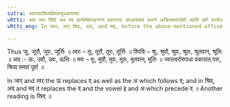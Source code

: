 ```yaml
---
sutra: ज्वरत्वरश्रिव्यविमवामुपधायाश्च
vRtti: ज्वर त्वर श्रिवि अव मव इत्येतेषामङ्गानां वकारस्य उपधायाश्च स्थाने ऊडित्ययमादेशो भवति क्वौ परतोऽनुनासिके झलादौ च क्ङिति ॥
vRtti_eng: In ज्वर, त्वर् श्रिव्, अव्, and मव्, before the above-mentioned affixes (क्वि, a Nasal or a _jhaladi_ 'कित्' or ङित्) there is the single substitution of ऊठ् for the व् and the vowel preceding the final consonant.

---
```

Thus जूः, जूरौ, जूरः, जूर्त्तिः ॥ त्वरः – तूः, तूरौ, तूरः, तूर्त्तिः ॥ श्विविः – श्रूः, श्रुवौ, श्रुवः, श्रूतः, श्रूतवान्, श्रूतिः ॥ अव् :- ऊः, उवौ, उवः, ऊतिः ॥ मवः – मूः, मुवौ, मुवः, मूतः, मूतवान्, मूतिः ॥ ज्वरत्वरोरुपधा वकारात् परा, श्रिव्य वमवां पूर्वा ॥

In ज्वर् and त्वर् the ऊ replaces व् as well as the अ which follows व्; and in श्रिव्, अव् and मव् it replaces the व् and the vowel इ and अ which precede व् ॥ Another reading is स्रिव् ॥